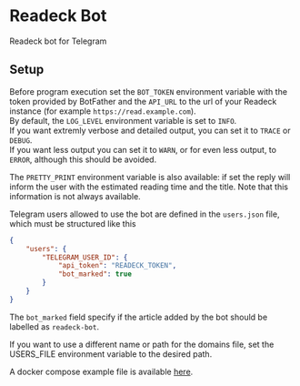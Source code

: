 # Readeck Bot

Readeck bot for Telegram

## Setup

Before program execution set the `BOT_TOKEN` environment variable with the token provided by BotFather and the `API_URL` to the url of your Readeck instance (for example `https://read.example.com`).\
By default, the `LOG_LEVEL` environment variable is set to `INFO`.\
If you want extremly verbose and detailed output, you can set it to `TRACE` or `DEBUG`.\
If you want less output you can set it to `WARN`, or for even less output, to `ERROR`, although this should be avoided.

The `PRETTY_PRINT` environment variable is also available: if set the reply will inform the user with the estimated reading time and the title. Note that this information is not always available.

Telegram users allowed to use the bot are defined in the `users.json` file, which must be structured like this

```json
{
    "users": {
        "TELEGRAM_USER_ID": {
            "api_token": "READECK_TOKEN",
            "bot_marked": true
        }
    }
}

```

The `bot_marked` field specify if the article added by the bot should be labelled as `readeck-bot`.

If you want to use a different name or path for the domains file, set the USERS_FILE environment variable to the desired path.

A docker compose example file is available [here](https://raw.githubusercontent.com/matteof04/readeckbot/refs/heads/main/compose.yaml).

